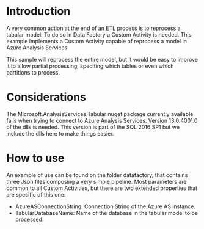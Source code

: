 # Introduction
A very common action at the end of an ETL process is to reprocess a tabular model. To do so in Data Factory a Custom Activity is needed.
This example implements a Custom Activity capable of reprocess a model in Azure Analysis Services. 

This sample will reprocess the entire model, but it would be easy to improve it to allow partial processing, specifing which tables or even which partitions to process.


# Considerations
The Microsoft.AnalysisServices.Tabular nuget package currently available fails when trying to connect to Azure Analysis Services.
Version 13.0.4001.0 of the dlls is needed. This version is part of the SQL 2016 SP1 but we include the dlls here to make things easier.

# How to use
An example of use can be found on the folder datafactory, that contains three Json files composing a very simple pipeline.
Most parameters are common to all Custom Activities, but there are two extended properties that are specific of this one:

- AzureASConnectionString: Connection String of the Azure AS instance.
- TabularDatabaseName: Name of the database in the tabular model to be processed.



